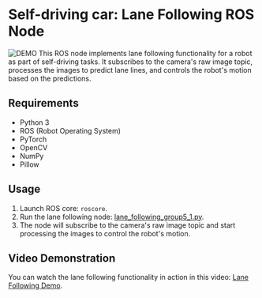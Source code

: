# Self-driving car: Lane Following ROS Node
![DEMO](cv_demo.gif)
This ROS node implements lane following functionality for a robot as part of  self-driving tasks. It subscribes to the camera's raw image topic, processes the images to predict lane lines, and controls the robot's motion based on the predictions.

## Requirements
- Python 3
- ROS (Robot Operating System)
- PyTorch
- OpenCV
- NumPy
- Pillow

## Usage
1. Launch ROS core: `roscore`.
2. Run the lane following node: [lane_following_group5_1.py](lane_following_group5_1.py).
4. The node will subscribe to the camera's raw image topic and start processing the images to control the robot's motion.

## Video Demonstration
You can watch the lane following functionality in action in this video: [Lane Following Demo](https://youtu.be/46JBglssC7o).



